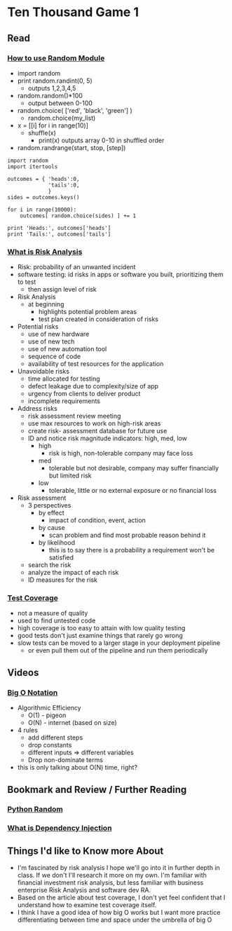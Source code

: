 # Ten Thousand Game 1

## Read

### [How to use Random Module](https://www.pythonforbeginners.com/random/how-to-use-the-random-module-in-python)
- import random
- print random.randint(0, 5)
  - outputs 1,2,3,4,5
- random.random()*100
  - output between 0-100
- random.choice( ['red', 'black', 'green'] )
  - random.choice(my_list)
- x = [[i] for i in range(10)]
  - shuffle(x)
    - print(x) outputs array 0-10 in shuffled order
- random.randrange(start, stop, [step])
```
import random
import itertools

outcomes = { 'heads':0,
             'tails':0,
             }
sides = outcomes.keys()

for i in range(10000):
    outcomes[ random.choice(sides) ] += 1

print 'Heads:', outcomes['heads']
print 'Tails:', outcomes['tails']
```

### [What is Risk Analysis](https://www.edureka.co/blog/risk-analysis-in-software-testing/)
- Risk: probability of an unwanted incident
- software testing: id risks in apps or software you built, prioritizing them to test
  - then assign level of risk
- Risk Analysis
  - at beginning
    - highlights potential problem areas
    - test plan created in consideration of risks
- Potential risks
  - use of new hardware
  - use of new tech
  - use of new automation tool
  - sequence of code
  - availability of test resources for the application
- Unavoidable risks
  - time allocated for testing
  - defect leakage due to complexity/size of app
  - urgency from clients to deliver product
  - incomplete requirements
- Address risks
  - risk assessment review meeting
  - use max resources to work on high-risk areas
  - create risk- assessment database for future use
  - ID and notice risk magnitude indicators: high, med, low
    - high
      - risk is high, non-tolerable company may face loss
    - med
      - tolerable but not desirable, company may suffer financially but limited risk
    - low
      - tolerable, little or no external exposure or no financial loss
- Risk assessment
  - 3 perspectives
    - by effect
      - impact of condition, event, action
    - by cause
      - scan problem and find most probable reason behind it
    - by likelihood
      - this is to say there is a probability a requirement won't be satisfied
  - search the risk
  - analyze the impact of each risk
  - ID measures for the risk

### [Test Coverage](https://martinfowler.com/bliki/TestCoverage.html)
- not a measure of quality
- used to find untested code
- high coverage is too easy to attain with low quality testing
- good tests don't just examine things that rarely go wrong
- slow tests can be moved to a larger stage in your deployment pipeline
  - or even pull them out of the pipeline and run them periodically

## Videos

### [Big O Notation](https://www.youtube.com/watch?v=v4cd1O4zkGw)
- Algorithmic Efficiency
  - O(1) - pigeon
  - O(N) - internet (based on size)
- 4 rules
  - add different steps
  - drop constants
  - different inputs => different variables
  - Drop non-dominate terms
- this is only talking about O(N) time, right?

## Bookmark and Review / Further Reading

### [Python Random](https://docs.python.org/3/library/random.html)

### [What is Dependency Injection](https://www.freecodecamp.org/news/a-quick-intro-to-dependency-injection-what-it-is-and-when-to-use-it-7578c84fa88f/)

## Things I'd like to Know more About

- I'm fascinated by risk analysis I hope we'll go into it in further depth in class. If we don't I'll research it more on my own. I'm familiar with financial investment risk analysis, but less familiar with business enterprise Risk Analysis and software dev RA.
- Based on the article about test coverage, I don't yet feel confident that I understand how to examine test coverage itself. 
- I think I have a good idea of how big O works but I want more practice differentiating between time and space under the umbrella of big O